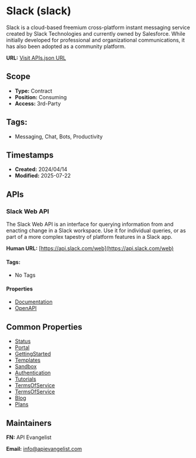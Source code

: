 # Slack (slack)
Slack is a cloud-based freemium cross-platform instant messaging service created by Slack Technologies and currently owned by Salesforce. While initially developed for professional and organizational communications, it has also been adopted as a community platform.

**URL:** [Visit APIs.json URL](https://raw.githubusercontent.com/api-search/messaging/main/_apis/slack/apis.md)

## Scope

- **Type:** Contract 
- **Position:** Consuming 
- **Access:** 3rd-Party 

## Tags:

 - Messaging, Chat, Bots, Productivity

## Timestamps

- **Created:** 2024/04/14 
- **Modified:** 2025-07-22 

## APIs

### Slack Web API
The Slack Web API is an interface for querying information from and enacting change in a Slack workspace. Use it for individual queries, or as part of a more complex tapestry of platform features in a Slack app.

**Human URL:** [https://api.slack.com/web](https://api.slack.com/web)


#### Tags:

 - No Tags

#### Properties

- [Documentation](https://api.slack.com/web)
- [OpenAPI](openapi/slack-web-openapi-original.yml)

## Common Properties

- [Status](https://slack-status.com/)
- [Portal](https://api.slack.com/)
- [GettingStarted](https://api.slack.com/automation/quickstart)
- [Templates](https://api.slack.com/samples)
- [Sandbox](https://api.slack.com/docs/developer-sandbox)
- [Authentication](https://api.slack.com/authentication)
- [Tutorials](https://api.slack.com/tutorials)
- [TermsOfService](https://api.slack.com/developer-policy)
- [TermsOfService](https://slack.com/intl/en-gb/terms-of-service/api-updated?_gl=1*1yvqubm*_gcl_au*ODQ0OTgxOTg3LjE3MzU5NDg2ODY.*_ga*MTk4NzA1NTA3Ny4xNzM1OTQ4Njg3*_ga_QTJQME5M5D*MTczNTk0ODY4NS4xLjEuMTczNTk0ODk4My41LjAuMA..)
- [Blog](https://slack.com/intl/en-gb/blog)
- [Plans](https://slack.com/pricing)

## Maintainers

**FN:** API Evangelist

**Email:** info@apievangelist.com

